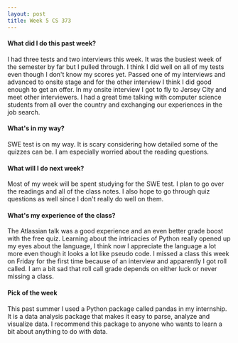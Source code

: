 ```yaml
---
layout: post
title: Week 5 CS 373
---
```


#### What did I do this past week?

I had three tests and two interviews this week. It was the busiest week of the semester by far but I pulled through. I think I did well on all of my tests even though I don't know my scores yet. Passed one of my interviews and advanced to onsite stage and for the other interview I think I did good enough to get an offer. In my onsite interview I got to fly to Jersey City and meet other interviewers. I had a great time talking with computer science students from all over the country and exchanging our experiences in the job search.  
#### What's in my way?

SWE test is on my way. It is scary considering how detailed some of the quizzes can be. I am especially worried about the reading questions.

#### What will I do next week?

Most of my week will be spent studying for the SWE test. I plan to go over the readings and all of the class notes. I also hope to go through quiz questions as well since I don't really do well on them.

#### What's my experience of the class?

The Atlassian talk was a good experience and an even better grade boost with the free quiz. Learning about the intricacies of Python really opened up my eyes about the language, I think now I appreciate the language a lot more even though it looks a lot like pseudo code. I missed a class this week on Friday for the first time because of an interview and apparently I got roll called. I am a bit sad that roll call grade depends on either luck or never missing a class.  

#### Pick of the week

This past summer I used a Python package called pandas in my internship. It is a data analysis package that makes it easy to parse, analyze and visualize data. I recommend this package to anyone who wants to learn a bit about anything to do with data.


